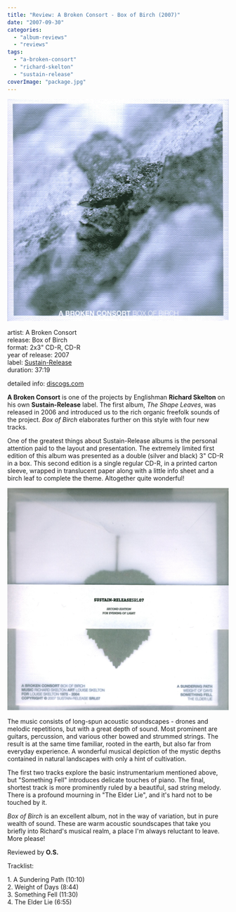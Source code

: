 ```yaml
---
title: "Review: A Broken Consort - Box of Birch (2007)"
date: "2007-09-30"
categories: 
  - "album-reviews"
  - "reviews"
tags: 
  - "a-broken-consort"
  - "richard-skelton"
  - "sustain-release"
coverImage: "package.jpg"
---
```


![](images/cover_big.jpg)

artist: A Broken Consort  
release: Box of Birch  
format: 2x3" CD-R, CD-R  
year of release: 2007  
label: [Sustain-Release](http://www.sustain-release.co.uk/)  
duration: 37:19

detailed info: [discogs.com](http://www.discogs.com/A-Broken-Consort-Box-Of-Birch/master/64973)

**A Broken Consort** is one of the projects by Englishman **Richard Skelton** on his own **Sustain-Release** label. The first album, _The Shape Leaves_, was released in 2006 and introduced us to the rich organic freefolk sounds of the project. _Box of Birch_ elaborates further on this style with four new tracks.

One of the greatest things about Sustain-Release albums is the personal attention paid to the layout and presentation. The extremely limited first edition of this album was presented as a double (silver and black) 3" CD-R in a box. This second edition is a single regular CD-R, in a printed carton sleeve, wrapped in translucent paper along with a little info sheet and a birch leaf to complete the theme. Altogether quite wonderful!

![](images/package.jpg)

The music consists of long-spun acoustic soundscapes - drones and melodic repetitions, but with a great depth of sound. Most prominent are guitars, percussion, and various other bowed and strummed strings. The result is at the same time familiar, rooted in the earth, but also far from everyday experience. A wonderful musical depiction of the mystic depths contained in natural landscapes with only a hint of cultivation.

The first two tracks explore the basic instrumentarium mentioned above, but "Something Fell" introduces delicate touches of piano. The final, shortest track is more prominently ruled by a beautiful, sad string melody. There is a profound mourning in "The Elder Lie", and it's hard not to be touched by it.

_Box of Birch_ is an excellent album, not in the way of variation, but in pure wealth of sound. These are warm acoustic soundscapes that take you briefly into Richard's musical realm, a place I'm always reluctant to leave. More please!

Reviewed by **O.S.**

Tracklist:

1\. A Sundering Path (10:10)  
2\. Weight of Days (8:44)  
3\. Something Fell (11:30)  
4\. The Elder Lie (6:55)
